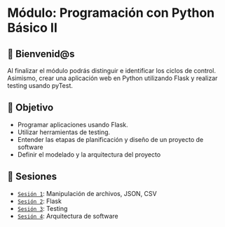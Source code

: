  
# Módulo: Programación con Python Básico II

## :wave: Bienvenid@s

Al finalizar el módulo podrás distinguir e identificar los ciclos de control. Asimismo, crear una aplicación web en Python utilizando Flask y realizar testing usando pyTest.                               

## :dart: Objetivo

 - Programar aplicaciones usando Flask.
 - Utilizar herramientas de testing.
 - Entender las etapas de planificación y diseño de un proyecto de software
 - Definir el modelado y la arquitectura del proyecto


## :bookmark_tabs: Sesiones
 
 - [`Sesión 1`](Sesion-01): Manipulación de archivos, JSON, CSV
 - [`Sesión 2`](Sesion-02): Flask
 - [`Sesión 3`](Sesion-03): Testing
 - [`Sesión 4`](Sesion-03): Arquitectura de software






